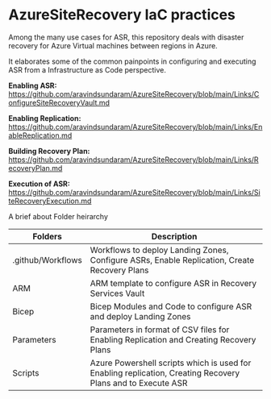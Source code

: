 # AzureSiteRecovery IaC practices

Among the many use cases for ASR, this repository deals with disaster recovery for Azure Virtual machines between regions in Azure. 

It elaborates some of the common painpoints in configuring and executing ASR from a Infrastructure as Code perspective. 

**Enabling ASR:** https://github.com/aravindsundaram/AzureSiteRecovery/blob/main/Links/ConfigureSiteRecoveryVault.md

**Enabling Replication:** https://github.com/aravindsundaram/AzureSiteRecovery/blob/main/Links/EnableReplication.md

**Building Recovery Plan:** https://github.com/aravindsundaram/AzureSiteRecovery/blob/main/Links/RecoveryPlan.md

**Execution of ASR:** https://github.com/aravindsundaram/AzureSiteRecovery/blob/main/Links/SiteRecoveryExecution.md

A brief about Folder heirarchy

| Folders | Description |
| --- | ----------- |
| .github/Workflows | Workflows to deploy Landing Zones, Configure ASRs, Enable Replication, Create Recovery Plans |
| ARM | ARM template to configure ASR in Recovery Services Vault  |
| Bicep | Bicep Modules and Code to configure ASR and deploy Landing Zones  |
| Parameters | Parameters in format of CSV files for Enabling Replication and Creating Recovery Plans  |
| Scripts | Azure Powershell scripts which is used for Enabling replication, Creating Recovery Plans and to Execute ASR |
